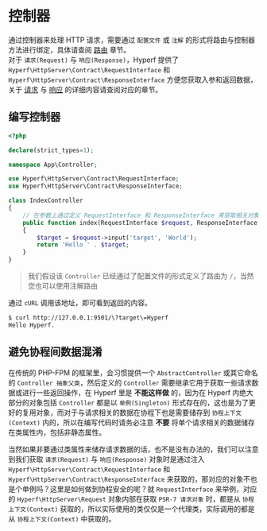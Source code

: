 # 控制器

通过控制器来处理 HTTP 请求，需要通过 `配置文件` 或 `注解` 的形式将路由与控制器方法进行绑定，具体请查阅 [路由](zh/router.md) 章节。   
对于 `请求(Request)` 与 `响应(Response)`，Hyperf 提供了 `Hyperf\HttpServer\Contract\RequestInterface` 和 `Hyperf\HttpServer\Contract\ResponseInterface` 方便您获取入参和返回数据，关于 [请求](zh/request.md) 与 [响应](zh/response.md) 的详细内容请查阅对应的章节。

## 编写控制器

```php
<?php

declare(strict_types=1);

namespace App\Controller;

use Hyperf\HttpServer\Contract\RequestInterface;
use Hyperf\HttpServer\Contract\ResponseInterface;

class IndexController
{
    // 在参数上通过定义 RequestInterface 和 ResponseInterface 来获取相关对象，对象会被依赖注入容器自动注入
    public function index(RequestInterface $request, ResponseInterface $response)
    {
        $target = $request->input('target', 'World');
        return 'Hello ' . $target;
    }
}
```

> 我们假设该 `Controller` 已经通过了配置文件的形式定义了路由为 `/`，当然您也可以使用注解路由

通过 `cURL` 调用该地址，即可看到返回的内容。

```bash
$ curl http://127.0.0.1:9501/\?target\=Hyperf
Hello Hyperf.
```

## 避免协程间数据混淆

在传统的 PHP-FPM 的框架里，会习惯提供一个 `AbstractController` 或其它命名的 `Controller 抽象父类`，然后定义的 `Controller` 需要继承它用于获取一些请求数据或进行一些返回操作，在 Hyperf 里是 **不能这样做** 的，因为在 Hyperf 内绝大部分的对象包括 `Controller` 都是以 `单例(Singleton)` 形式存在的，这也是为了更好的复用对象，而对于与请求相关的数据在协程下也是需要储存到 `协程上下文(Context)` 内的，所以在编写代码时请务必注意 **不要** 将单个请求相关的数据储存在类属性内，包括非静态属性。   

当然如果非要通过类属性来储存请求数据的话，也不是没有办法的，我们可以注意到我们获取 `请求(Request)` 与 `响应(Response)` 对象时是通过注入 `Hyperf\HttpServer\Contract\RequestInterface` 和 `Hyperf\HttpServer\Contract\ResponseInterface` 来获取的，那对应的对象不也是个单例吗？这里是如何做到协程安全的呢？就 `RequestInterface` 来举例，对应的 `Hyperf\HttpServer\Request` 对象内部在获取 `PSR-7 请求对象` 时，都是从 `协程上下文(Context)` 获取的，所以实际使用的类仅仅是一个代理类，实际调用的都是从 `协程上下文(Context)` 中获取的。

